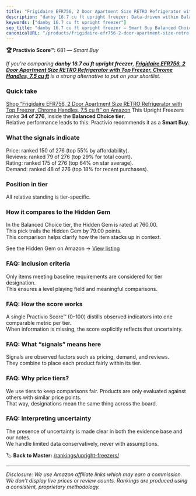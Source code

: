 ```yaml
---
title: "Frigidaire EFR756, 2 Door Apartment Size RETRO Refrigerator with Top Freezer, Chrome Handles, 7.5 cu ft"
description: "danby 16.7 cu ft upright freezer: Data-driven within Balanced Choice ranking using the Practivio Score™. Positioned by quality, value, demand, findability, mom…"
keywords: ["danby 16.7 cu ft upright freezer"]
seo_title: "danby 16.7 cu ft upright freezer — Smart Buy Balanced Choice (2025)"
canonicalURL: "/products/frigidaire-efr756-2-door-apartment-size-retro-refrigerator-with-top-freezer-chrome-handles-75-cu-ft-B08TCJG7T9/"
---
```


**🏆 Practivio Score™:** 681 — _Smart Buy_


*If you're comparing **danby 16.7 cu ft upright freezer**, **[Frigidaire EFR756, 2 Door Apartment Size RETRO Refrigerator with Top Freezer, Chrome Handles, 7.5 cu ft](https://www.amazon.com/dp/B08TCJG7T9?tag=practivio-20)** is a strong alternative to put on your shortlist.*
### Quick take
[Shop “Frigidaire EFR756, 2 Door Apartment Size RETRO Refrigerator with Top Freezer, Chrome Handles, 7.5 cu ft” on Amazon](https://www.amazon.com/dp/B08TCJG7T9?tag=practivio-20)
This Upright Freezers ranks **34 of 276**, inside the **Balanced Choice tier**.  
Relative performance leads to this: Practivio recommends it as a **Smart Buy**.

### What the signals indicate
Price: ranked 150 of 276 (top 55% by affordability).  
Reviews: ranked 79 of 276 (top 29% for total count).  
Rating: ranked 175 of 276 (top 64% on star average).  
Demand: ranked 48 of 276 (top 18% for recent purchases).

### Position in tier
All relative standing is tier-specific.

### How it compares to the Hidden Gem
In the Balanced Choice tier, the Hidden Gem is rated at 760.00.  
This pick trails the Hidden Gem by 79.00 points.  
This comparison helps clarify how the item stacks up in context.  

See the Hidden Gem on Amazon → [View listing](https://www.amazon.com/dp/B08P6CS4SW?tag=practivio-20)

### FAQ: Inclusion criteria
Only items meeting baseline requirements are considered for tier designation.  
This ensures a level playing field and meaningful comparisons.

### FAQ: How the score works
A single Practivio Score™ (0–100) distills observed indicators into one comparable metric per tier.  
When information is missing, the score explicitly reflects that uncertainty.

### FAQ: What “signals” means here
Signals are observed factors such as pricing, demand, and reviews.  
They combine to place each product fairly within its tier.

### FAQ: Why price tiers?
We use tiers to keep comparisons fair. Products are only evaluated against others with similar price points.  
That way, designations mean the same thing across the board.

### FAQ: Interpreting uncertainty
The presence of uncertainty is made clear in both the evidence base and our notes.  
We handle limited data conservatively, never with assumptions.


🏷️ **Back to Master:** [/rankings/upright-freezers/](/rankings/upright-freezers/)

---
_Disclosure: We use Amazon affiliate links which may earn a commission. We don’t display live prices or review counts. Rankings are produced using a consistent, proprietary methodology._
